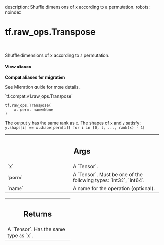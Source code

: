 description: Shuffle dimensions of x according to a permutation.
robots: noindex

# tf.raw_ops.Transpose

<!-- Insert buttons and diff -->

<table class="tfo-notebook-buttons tfo-api nocontent" align="left">

</table>



Shuffle dimensions of x according to a permutation.

<section class="expandable">
  <h4 class="showalways">View aliases</h4>
  <p>
<b>Compat aliases for migration</b>
<p>See
<a href="https://www.tensorflow.org/guide/migrate">Migration guide</a> for
more details.</p>
<p>`tf.compat.v1.raw_ops.Transpose`</p>
</p>
</section>

<pre class="devsite-click-to-copy prettyprint lang-py tfo-signature-link">
<code>tf.raw_ops.Transpose(
    x, perm, name=None
)
</code></pre>



<!-- Placeholder for "Used in" -->

The output `y` has the same rank as `x`. The shapes of `x` and `y` satisfy:
  `y.shape[i] == x.shape[perm[i]] for i in [0, 1, ..., rank(x) - 1]`

<!-- Tabular view -->
 <table class="responsive fixed orange">
<colgroup><col width="214px"><col></colgroup>
<tr><th colspan="2"><h2 class="add-link">Args</h2></th></tr>

<tr>
<td>
`x`
</td>
<td>
A `Tensor`.
</td>
</tr><tr>
<td>
`perm`
</td>
<td>
A `Tensor`. Must be one of the following types: `int32`, `int64`.
</td>
</tr><tr>
<td>
`name`
</td>
<td>
A name for the operation (optional).
</td>
</tr>
</table>



<!-- Tabular view -->
 <table class="responsive fixed orange">
<colgroup><col width="214px"><col></colgroup>
<tr><th colspan="2"><h2 class="add-link">Returns</h2></th></tr>
<tr class="alt">
<td colspan="2">
A `Tensor`. Has the same type as `x`.
</td>
</tr>

</table>

